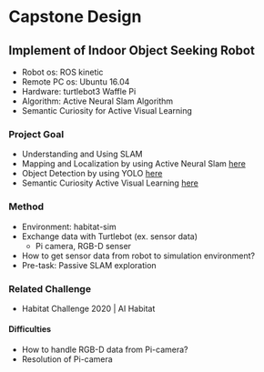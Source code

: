 # Capstone Design
## Implement of Indoor Object Seeking Robot
* Robot os: ROS kinetic
* Remote PC os: Ubuntu 16.04
* Hardware: turtlebot3 Waffle Pi 
* Algorithm: Active Neural Slam Algorithm
* Semantic Curiosity for Active Visual Learning
### Project Goal
* Understanding and Using SLAM
* Mapping and Localization by using Active Neural Slam [here](https://github.com/devendrachaplot/Neural-SLAM)
* Object Detection by using YOLO [here](https://pjreddie.com/darknet/yolo/)
* Semantic Curiosity Active Visual Learning [here](https://www.cs.cmu.edu/~dchaplot/projects/SemanticCuriosity.html)
### Method
* Environment: habitat-sim
* Exchange data with Turtlebot (ex. sensor data)
  * Pi camera, RGB-D senser
* How to get sensor data from robot to simulation environment?
* Pre-task: Passive SLAM exploration
### Related Challenge
* Habitat Challenge 2020 | AI Habitat
#### Difficulties
* How to handle RGB-D data from Pi-camera?
* Resolution of Pi-camera
